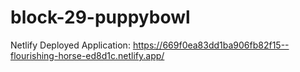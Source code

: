 # block-29-puppybowl

Netlify Deployed Application: https://669f0ea83dd1ba906fb82f15--flourishing-horse-ed8d1c.netlify.app/

